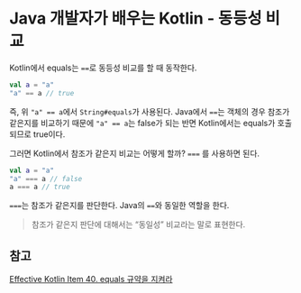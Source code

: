 # Java 개발자가 배우는 Kotlin - 동등성 비교

Kotlin에서 equals는 `==`로 동등성 비교를 할 때 동작한다.

```kotlin
val a = "a"
"a" == a // true
```

즉, 위 `"a" == a`에서 `String#equals`가 사용된다. Java에서 `==`는 객체의 경우 참조가 같은지를 비교하기 때문에 `"a" == a`는 false가 되는 반면 Kotlin에서는 equals가 호출되므로 true이다.

그러면 Kotlin에서 참조가 같은지 비교는 어떻게 할까? `===` 를 사용하면 된다.

```kotlin
val a = "a"
"a" === a // false
a === a // true
```

`===`는 참조가 같은지를 판단한다. Java의 `==`와 동일한 역할을 한다.

> 참조가 같은지 판단에 대해서는 “동일성” 비교라는 말로 표현한다.

## 참고

[Effective Kotlin Item 40. equals 규약을 지켜라](https://product.kyobobook.co.kr/detail/S000001033129)
